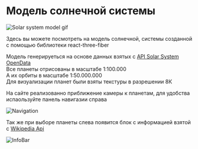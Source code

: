 # Модель солнечной системы  

![Solar system model gif](https://github.com/i-am-locb/solar_system_3d/blob/master/src/Textures/Solar_system_model_gif.gif)  

Здесь вы можете посмотреть на модель солнечной, системы созданной с помощью библиотеки react-three-fiber  
  
Модель генерируеться на основе данных взятых с [API Solar System OpenData](https://api.le-systeme-solaire.net/en/)  
Все планеты отрисованы в масштабе 1:100.000  
А их орбиты в масштабе 1:50.000.000  
Для визуализации планет были взяты текстуры в разрешении 8К  
  
На сайте реализованно приближение камеры к планетам, для удобства испаользуйте панель навигазии справа  
  
![Navigation](https://i.imgur.com/IX2nofa.jpg)  
  
Так же при выборе планеты слева появится блок с информацией взятой с [Wikipedia Api](https://www.mediawiki.org/wiki/API:Query)  
  
![InfoBar](https://i.imgur.com/giN9eYC.jpg) 
